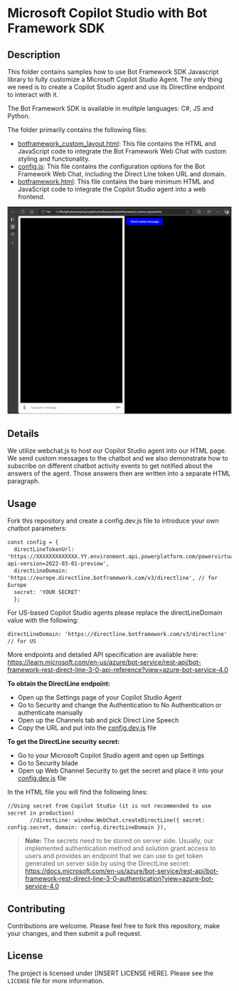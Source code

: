 
# Microsoft Copilot Studio with Bot Framework SDK

## Description

This folder contains samples how to use Bot Framework SDK Javascript library to fully customize a Microsoft Copilot Studio Agent. The only thing we need is to create a Copilot Studio agent and use its Directline endpoint to interact with it. 

The Bot Framework SDK is available in mulitple languages: C#, JS and  Python.

The folder primarily contains the following files:
 - [botframework_custom_layout.html](botframework_custom_layout.html): This file contains the HTML and JavaScript code to integrate the Bot Framework Web Chat with custom styling and functionality.
 - [config.js](config.js): This file contains the configuration options for the Bot Framework Web Chat, including the Direct Line token URL and domain.
 - [botframework.html](botframework.html): This file contains the bare minimum HTML and JavaScript code to integrate the Copilot Studio agent into a web frontend.

![Demo GIF](AgentInHTML.gif)
 

## Details
We utilize webchat.js to host our Copilot Studio agent into our HTML page. We send custom messages to the chatbot and we also demonstrate how to subscribe on  different chatbot activity events to get notified about the answers of the agent. Those answers then are written into a separate HTML paragraph. 

## Usage
Fork this repository and create a config.dev.js file to introduce your own chatbot parameters:
```
const config = {
  directLineTokenUrl: 'https://XXXXXXXXXXXXX.YY.environment.api.powerplatform.com/powervirtualagents/botsbyschema/cr3d7_copilotDirectLineEu/directline/token?api-version=2022-03-01-preview',
  directLineDomain: 'https://europe.directline.botframework.com/v3/directline', // for Europe 
  secret: 'YOUR SECRET'
  };

```

For US-based Copilot Studio agents please replace the directLineDomain value with the following:
```
directLineDomain: 'https://directline.botframework.com/v3/directline' // for US
```

More endpoints and detailed API specification are available here: https://learn.microsoft.com/en-us/azure/bot-service/rest-api/bot-framework-rest-direct-line-3-0-api-reference?view=azure-bot-service-4.0

<B> To obtain the DirectLine endpoint: </B>
- Open up the Settings page of your Copilot Studio Agent
- Go to Security and change the Authentication to No Authentication or authenticate manually
- Open up the Channels tab and pick Direct Line Speech
- Copy the URL and put into the [config.dev.js](config.dev.js) file

<B> To get the DirectLine security secret: </B>
- Go to your Microsoft Copilot Studio agent and open up Settings
- Go to Security blade
- Open up Web Channel Security to get the secret and place it into your [config.dev.js](config.dev.js) file

In the HTML file you will find the following lines:
 ```(JavaScript)
 //Using secret from Copilot Studio (it is not recommended to use secret in production)
        //directLine: window.WebChat.createDirectLine({ secret: config.secret, domain: config.directLineDomain }),
```

> **Note:** The secrets need to be stored on server side. Usually, our implemented authentication method and solution grant access to users and provides an endpoint that we can use to get token generated on server side by using the DirectLine secret: https://docs.microsoft.com/en-us/azure/bot-service/rest-api/bot-framework-rest-direct-line-3-0-authentication?view=azure-bot-service-4.0

## Contributing

Contributions are welcome. Please feel free to fork this repository, make your changes, and then submit a pull request.

## License

The project is licensed under [INSERT LICENSE HERE]. Please see the `LICENSE` file for more information.